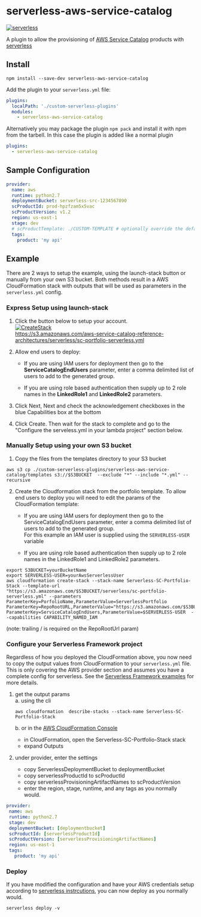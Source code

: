 # serverless-aws-service-catalog
[![serverless](http://public.serverless.com/badges/v3.svg)](http://www.serverless.com)

A plugin to allow the provisioning of [AWS Service Catalog](https://console.aws.amazon.com/servicecatalog) products with [serverless](http://www.serverless.com)


## Install

`npm install --save-dev serverless-aws-service-catalog`

Add the plugin to your `serverless.yml` file:

```yaml
plugins:
  localPath: './custom-serverless-plugins'
  modules:
    - serverless-aws-service-catalog
```

Alternatively you may package the plugin `npm pack` and install it with npm from the tarbell. In this case the plugin is added like a normal plugin

```yaml
plugins:
  - serverless-aws-service-catalog
```  

## Sample Configuration
```yaml
provider:
  name: aws
  runtime: python2.7
  deploymentBucket: serverless-src-1234567890
  scProductId: prod-hpzfzam5x5vac
  scProductVersion: v1.2
  region: us-east-1
  stage: dev
  # scProductTemplate: ./CUSTOM-TEMPLATE # optionally override the default template
  tags:
    product: 'my api'
```  


## Example
There are 2 ways to setup the example, using the launch-stack button or manually from your own S3 bucket.  Both methods result in a 
AWS CloudFormation stack with outputs that will be used as parameters in the `serverless.yml` config.


### Express Setup using launch-stack
1. Click the button below to setup your account.  
    [![CreateStack](https://s3.amazonaws.com/cloudformation-examples/cloudformation-launch-stack.png)](https://console.aws.amazon.com/cloudformation/#/stacks/new?stackName=Serverless-SC-Portfolio-Stack&templateURL=https://s3.amazonaws.com/aws-service-catalog-reference-architectures/serverless/sc-portfolio-serverless.yml)  
    https://s3.amazonaws.com/aws-service-catalog-reference-architectures/serverless/sc-portfolio-serverless.yml

2. Allow end users to deploy:  
    
    - If you are using IAM users for deployment then go to the __ServiceCatalogEndUsers__ parameter, enter a comma delimited list of users to add to the generated group.  

    - If you are using role based authentication then supply up to 2 role names in the __LinkedRole1__ and __LinkedRole2__ parameters.

3. Click Next, Next and check the acknowledgement checkboxes in the blue Capabilities box at the bottom

4. Click Create. Then wait for the stack to complete and go to the "Configure the serveless.yml in your lambda project" section below.



### Manually Setup using your own S3 bucket
1. Copy the files from the templates directory to your S3 bucket

```shell
aws s3 cp ./custom-serverless-plugins/serverless-aws-service-catalog/templates s3://$S3BUCKET  --exclude "*" --include "*.yml" --recursive 
```

2. Create the Cloudformation stack from the portfolio template.  To allow end users to deploy you will need to edit the params of the CloudFormation template:  
    
    - If you are using IAM users for deployment then go to the ServiceCatalogEndUsers parameter, enter a comma delimited list of users to add to the generated group.  
    For this example an IAM user is supplied using the `SERVERLESS-USER` variable

    - If you are using role based authentication then supply up to 2 role names in the LinkedRole1 and LinkedRole2 parameters.
 
```shell
export S3BUCKET=yourBucketName
export SERVERLESS-USER=yourAwsServerlessUser
aws cloudformation create-stack --stack-name Serverless-SC-Portfolio-Stack --template-url "https://s3.amazonaws.com/$S3BUCKET/serverless/sc-portfolio-serverless.yml" --parameters ParameterKey=PorfolioName,ParameterValue=ServerlessPortfolio ParameterKey=RepoRootURL,ParameterValue="https://s3.amazonaws.com/$S3BUCKET/" ParameterKey=ServiceCatalogEndUsers,ParameterValue=$SERVERLESS-USER  --capabilities CAPABILITY_NAMED_IAM
```    
(note: trailing / is required on the RepoRootUrl param)



### Configure your Serverless Framework project
Regardless of how you deployed the CloudFormation above, you now need to copy the output values from CloudFormation to your `serverless.yml` file.
This is only covering the AWS provider section and assumes you have a complete config for serverless.  See the [Serverless Framework examples](https://github.com/serverless/examples) for more details.

1. get the output params  
    a. using the cli
    ```shell 
    aws cloudformation  describe-stacks --stack-name Serverless-SC-Portfolio-Stack
    ```  

    b. or in the [AWS CloudFormation Console](https://console.aws.amazon.com/cloudformation)
    - in CloudFormation, open the Serverless-SC-Portfolio-Stack stack
    - expand Outputs
    
2. under provider, enter the settings
    - copy ServerlessDeploymentBucket to deploymentBucket
    - copy serverlessProductId to scProductId
    - copy serverlessProvisioningArtifactNames to scProductVersion
    - enter the region, stage, runtime, and any tags as you normally would.


 ```yaml
provider:
  name: aws
  runtime: python2.7
  stage: dev
  deploymentBucket: [deploymentbucket]
  scProductId: [serverlessProductId]
  scProductVersion: [serverlessProvisioningArtifactNames]
  region: us-east-1
  tags:
    product: 'my api'
 ```

### Deploy 
If you have modified the configuration and have your AWS credentials setup according to 
[serverless instrcutions](https://serverless.com/framework/docs/providers/aws/guide/credentials/), you can now deploy as you normally would.

```shell
serverless deploy -v
```